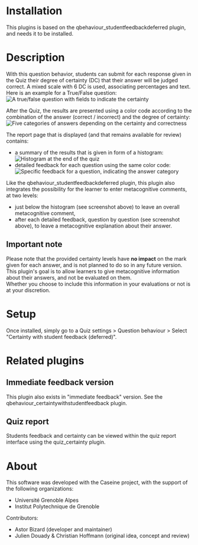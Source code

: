 # Installation

This plugins is based on the qbehaviour_studentfeedbackdeferred plugin, and needs it to be installed.

# Description

With this question behavior, students can submit for each response given in the Quiz their degree of certainty (DC) that their answer will be judged correct. A mixed scale with 6 DC is used, associating percentages and text.  
Here is an example for a True/False question:  
![A true/false question with fields to indicate the certainty](metadata/screenshots/question.png)

After the Quiz, the results are presented using a color code according to the combination of the answer (correct / incorrect) and the degree of certainty:  
![Five categories of answers depending on the certainty and correctness](metadata/screenshots/categories.png)

The report page that is displayed (and that remains available for review) contains:  
- a summary of the results that is given in form of a histogram:  
![Histogram at the end of the quiz](metadata/screenshots/quiz_feedback.png)  
- detailed feedback for each question using the same color code:  
![Specific feedback for a question, indicating the answer category](metadata/screenshots/question_feedback.png)

Like the qbehaviour_studentfeedbackdeferred plugin, this plugin also integrates the possibility for the learner to enter metacognitive comments, at two levels:  
- just below the histogram (see screenshot above) to leave an overall metacognitive comment,  
- after each detailed feedback, question by question (see screenshot above), to leave a metacognitive explanation about their answer.

## Important note

Please note that the provided certainty levels have **no impact** on the mark given for each answer, and is not planned to do so in any future version.  
This plugin's goal is to allow learners to give metacognitive information about their answers, and not be evaluated on them.  
Whether you choose to include this information in your evaluations or not is at your discretion.

# Setup

Once installed, simply go to a Quiz settings > Question behaviour > Select "Certainty with student feedback (deferred)".

# Related plugins
## Immediate feedback version

This plugin also exists in "immediate feedback" version. See the qbehaviour_certaintywithstudentfeedback plugin.

## Quiz report

Students feedback and certainty can be viewed within the quiz report interface using the quiz_certainty plugin.

# About

This software was developed with the Caseine project, with the support of the following organizations:  
- Université Grenoble Alpes  
- Institut Polytechnique de Grenoble

Contributors:
- Astor Bizard (developer and maintainer)
- Julien Douady & Christian Hoffmann (original idea, concept and review)